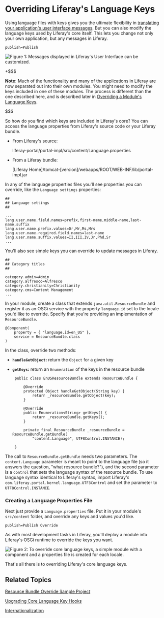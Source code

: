# Overriding Liferay's Language Keys [](id=overriding-liferays-language-keys)

Using language files with keys gives you the ultimate flexibility in
[translating your application's user interface messages](/develop/tutorials/-/knowledge_base/7-1/localizing-your-application). But you can also modify
the language keys used by Liferay's core itself. This lets you change not only
your own application, but any messages in Liferay.

    publish=Publish

![Figure 1: Messages displayed in Liferay's User Interface can be customized.](../../images/standard-publish.png)

+$$$

**Note:** Much of the functionality and many of the applications in Liferay are now
separated out into their own modules. You might need to modify the keys included
in one of these modules. The process is different than the one described here,
and is described later in [Overriding a Module's Language Keys](#overriding-a-modules-language-keys).

$$$

So how do you find which keys are included in Liferay's core? You can access the
language properties from Liferay's source code or your Liferay bundle.

-  From Liferay's source:

    liferay-portal/portal-impl/src/content/Language.properties

-  From a Liferay bundle:

    [Liferay Home]/tomcat-[version]/webapps/ROOT/WEB-INF/lib/portal-impl.jar

In any of the language properties files you'll see properties you can override,
like the `Language settings` properties:

    ##
    ## Language settings
    ##

    ...
    lang.user.name.field.names=prefix,first-name,middle-name,last-name,suffix
    lang.user.name.prefix.values=Dr,Mr,Ms,Mrs
    lang.user.name.required.field.names=last-name
    lang.user.name.suffix.values=II,III,IV,Jr,Phd,Sr
    ...

You'll also see simple keys you can override to update messages in Liferay.

    ##
    ## Category titles
    ##

    category.admin=Admin
    category.alfresco=Alfresco
    category.christianity=Christianity
    category.cms=Content Management
    ...

In your module, create a class that extends `java.util.ResourceBundle` and
register it as an OSGi service with the property `language.id` set to the
locale you'd like to override. Specify that you're providing an implementation
of `ResourceBundle`.

    @Component(
        property = { "language.id=en_US" }, 
        service = ResourceBundle.class
    )

In the class, override two methods:

-  **`handleGetObject`:** return the `Object` for a given key

-  **`getKeys`:** return an `Enumeration` of the keys in the resource bundle

        public class EnUSResourceBundle extends ResourceBundle {

            @Override
            protected Object handleGetObject(String key) {
                return _resourceBundle.getObject(key);
            }

            @Override
            public Enumeration<String> getKeys() {
                return _resourceBundle.getKeys();
            }

            private final ResourceBundle _resourceBundle = ResourceBundle.getBundle(
                "content.Language", UTF8Control.INSTANCE);

        }

The call to `ResourceBundle.getBundle` needs two parameters. The
`content.Language` parameter is meant to point to the language file (so it
answers the question, "what resource bundle?"), and the second parameter is a
`control` that sets the language syntax of the resource bundle. To use language
syntax identical to Liferay's syntax, import Liferay's
`com.liferay.portal.kernel.language.UTF8Control` and set the parameter to
`UTF8Control.INSTANCE`.

### Creating a Language Properties File [](id=creating-a-language-properties-file)

Next just provide a `Language.properties` file. Put it in your module's
`src/content` folder, and override any keys and values you'd like.

    publish=Publish Override

As with most development tasks in Liferay, you'll deploy a module into Liferay's
OSGi runtime to override the keys you want.

![Figure 2: To override core language keys, a simple module with a component and a properties file is created for each locale.](../../images/localized-publish.png)

That's all there is to overriding Liferay's core language keys.

## Related Topics [](id=related-topics)

[Resource Bundle Override Sample Project](/develop/reference/-/knowledge_base/7-1/resource-bundle-override)

[Upgrading Core Language Key Hooks](/develop/tutorials/-/knowledge_base/7-1/upgrading-core-language-key-hooks)

[Internationalization](/develop/tutorials/-/knowledge_base/7-1/internationalization)
